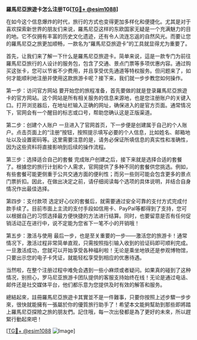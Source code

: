 **羅馬尼亞旅遊卡怎么注册TG[[TG💪+ @esim1088](https://t.me/s/esim1088)]**

在如今这个信息爆炸的时代，旅行的方式也变得更加多样化和便捷化。尤其是对于喜欢探索新世界的朋友们来说，羅馬尼亞这样的东欧国家无疑是一个充满魅力的目的地。它不仅拥有丰富的历史文化遗迹，还有令人流连忘返的自然风光。而要让您的羅馬尼亞之旅更加顺畅，一款名为“羅馬尼亞旅遊卡”的工具就显得尤为重要了。

首先，让我们来了解一下什么是羅馬尼亞旅遊卡。简单来说，這是一款专门为前往羅馬尼亞旅行的人设计的服务包，包含了交通、景点门票等多项优惠内容。通过购买这张卡，您可以节省不少费用，并且享受优先通道等特权服务。但问题来了，如何才能顺利地注册并使用这款旅游卡呢？接下来，我们就一步步教您如何操作。

第一步：访问官方网站
要开始您的旅程准备，首先要做的就是登录羅馬尼亞旅遊卡的官方网站。这个网站是所有相关服务的信息来源地，也是您注册账户的关键入口。打开浏览器后，在地址栏输入正确的网址，确保进入的是官方页面。通常情况下，官网会有一个醒目的标志或口号，帮助您确认这是正版渠道。

第二步：创建个人账户
一旦进入了官网首页，下一步便是创建属于自己的个人账户。点击页面上的“注册”按钮，按照提示填写必要的个人信息，比如姓名、邮箱地址以及设置密码等。这里需要注意的是，请务必保证所填信息的真实性和准确性，因为这些资料将直接影响到后续的操作流程。

第三步：选择适合自己的套餐
完成账户创建之后，接下来就是选择合适的套餐了。根據您的旅行计划和个人需求，官网提供了多种不同的套餐供您挑选。例如，有些套餐可能更侧重于公共交通方面的便利性；而另一些则可能会包含更多的景点门票折扣。因此，在做出决定之前，请仔细阅读每个选项的具体说明，并结合自身情况作出最佳选择。

第四步：支付款项
选定好心仪的套餐后，就需要通过安全可靠的支付方式完成付款手续了。目前市面上主流的支付手段如信用卡、PayPal等都得到了支持，您可以根据自己的习惯选择最方便快捷的方法进行结算。同时，也要留意是否有任何促销活动正在进行中，说不定能为您省下一笔不小的开销哦！

第五步：激活与使用
最后一步，也是至关重要的一步——激活您的旅游卡！通常情况下，激活过程非常简单直观，只需按照指引输入收到的验证码即可顺利完成。一旦激活成功，您就可以开始享受各种福利啦！无论是乘坐地铁还是参观博物馆，只要出示您的电子卡凭证，就能轻松享受到相应的优惠待遇。

当然啦，在整个注册过程中难免会遇到一些小麻烦或者疑问。如果真的碰到了这种情况，别担心，罗马尼亚旅游卡团队提供的客服支持始终在线！无论是通过电话、邮件还是社交媒体平台，他们都乐意为您提供及时有效的解答和服务。

總結起來，註冊羅馬尼亞旅遊卡其實並不是一件難事，只要你按照上述步驟一步步來，很快就能擁有一張屬於你的優質旅行助手了！希望本文能夠幫助到那些即將踏上羅馬尼亞探險之旅的朋友們。記住哦，每一次出發都是為了更好的未來，所以趕緊行動起來吧！

[[TG💪+ @esim1088](https://t.me/s/esim1088) ![Image](https://i.postimg.cc/4NQfJmqS/Snipaste-2025-05-13-00-14-12.png)]